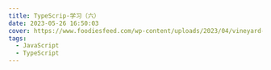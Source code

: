 ```yaml
---
title: TypeScrip-学习（六）
date: 2023-05-26 16:50:03
cover: https://www.foodiesfeed.com/wp-content/uploads/2023/04/vineyard-at-sunset.jpg
tags:
  - JavaScript
  - TypeScript
---
```

